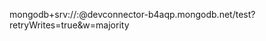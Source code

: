 mongodb+srv://<username>:<password>@devconnector-b4aqp.mongodb.net/test?retryWrites=true&w=majority

